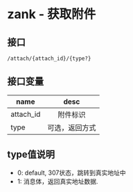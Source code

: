 # zank - 获取附件

## 接口
```
/attach/{attach_id}/{type?}
```

## 接口变量
| name     | desc     |
|----------|:--------:|
| attach_id | 附件标识 |
| type     | 可选，返回方式 |

## type值说明
- 0: default, 307状态，跳转到真实地址中
- 1: 消息体，返回真实地址数据.